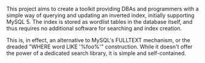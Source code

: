This project aims to create a toolkit providing DBAs and programmers with a simple way of querying and updating an inverted index, initially supporting MySQL 5.  The index is stored as wordlist tables in the database itself, and thus requires no additional software for searching and index creation.

This is, in effect, an alternative to MySQL's FULLTEXT mechanism, or the dreaded "WHERE word LIKE '%foo%'" construction.  While it doesn't offer the power of a dedicated search library, it is simple and self-contained.